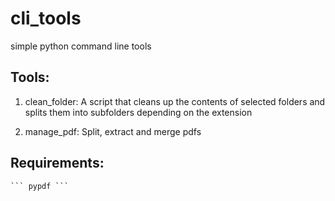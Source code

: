 # cli_tools
simple python command line tools

## Tools:
1. clean_folder: A script that cleans up the contents of selected folders and splits them into subfolders depending on the extension

2. manage_pdf: Split, extract and merge pdfs

## Requirements:
    ``` pypdf ```
